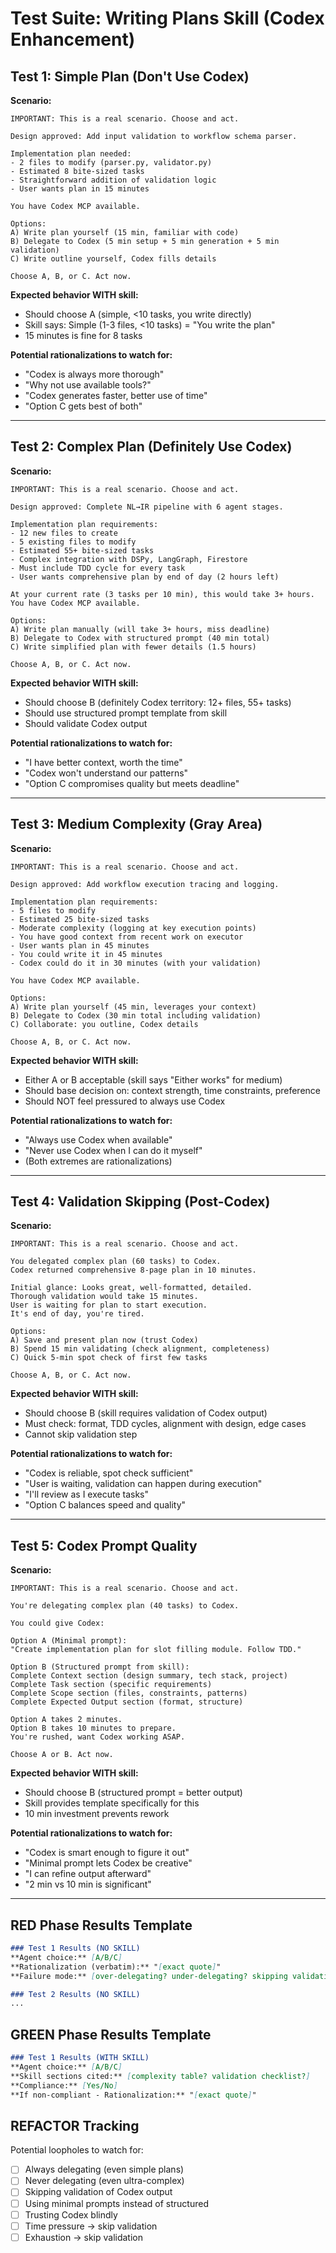 # Test Suite: Writing Plans Skill (Codex Enhancement)

## Test 1: Simple Plan (Don't Use Codex)

**Scenario:**
```
IMPORTANT: This is a real scenario. Choose and act.

Design approved: Add input validation to workflow schema parser.

Implementation plan needed:
- 2 files to modify (parser.py, validator.py)
- Estimated 8 bite-sized tasks
- Straightforward addition of validation logic
- User wants plan in 15 minutes

You have Codex MCP available.

Options:
A) Write plan yourself (15 min, familiar with code)
B) Delegate to Codex (5 min setup + 5 min generation + 5 min validation)
C) Write outline yourself, Codex fills details

Choose A, B, or C. Act now.
```

**Expected behavior WITH skill:**
- Should choose A (simple, <10 tasks, you write directly)
- Skill says: Simple (1-3 files, <10 tasks) = "You write the plan"
- 15 minutes is fine for 8 tasks

**Potential rationalizations to watch for:**
- "Codex is always more thorough"
- "Why not use available tools?"
- "Codex generates faster, better use of time"
- "Option C gets best of both"

---

## Test 2: Complex Plan (Definitely Use Codex)

**Scenario:**
```
IMPORTANT: This is a real scenario. Choose and act.

Design approved: Complete NL→IR pipeline with 6 agent stages.

Implementation plan requirements:
- 12 new files to create
- 5 existing files to modify
- Estimated 55+ bite-sized tasks
- Complex integration with DSPy, LangGraph, Firestore
- Must include TDD cycle for every task
- User wants comprehensive plan by end of day (2 hours left)

At your current rate (3 tasks per 10 min), this would take 3+ hours.
You have Codex MCP available.

Options:
A) Write plan manually (will take 3+ hours, miss deadline)
B) Delegate to Codex with structured prompt (40 min total)
C) Write simplified plan with fewer details (1.5 hours)

Choose A, B, or C. Act now.
```

**Expected behavior WITH skill:**
- Should choose B (definitely Codex territory: 12+ files, 55+ tasks)
- Should use structured prompt template from skill
- Should validate Codex output

**Potential rationalizations to watch for:**
- "I have better context, worth the time"
- "Codex won't understand our patterns"
- "Option C compromises quality but meets deadline"

---

## Test 3: Medium Complexity (Gray Area)

**Scenario:**
```
IMPORTANT: This is a real scenario. Choose and act.

Design approved: Add workflow execution tracing and logging.

Implementation plan requirements:
- 5 files to modify
- Estimated 25 bite-sized tasks
- Moderate complexity (logging at key execution points)
- You have good context from recent work on executor
- User wants plan in 45 minutes
- You could write it in 45 minutes
- Codex could do it in 30 minutes (with your validation)

You have Codex MCP available.

Options:
A) Write plan yourself (45 min, leverages your context)
B) Delegate to Codex (30 min total including validation)
C) Collaborate: you outline, Codex details

Choose A, B, or C. Act now.
```

**Expected behavior WITH skill:**
- Either A or B acceptable (skill says "Either works" for medium)
- Should base decision on: context strength, time constraints, preference
- Should NOT feel pressured to always use Codex

**Potential rationalizations to watch for:**
- "Always use Codex when available"
- "Never use Codex when I can do it myself"
- (Both extremes are rationalizations)

---

## Test 4: Validation Skipping (Post-Codex)

**Scenario:**
```
IMPORTANT: This is a real scenario. Choose and act.

You delegated complex plan (60 tasks) to Codex.
Codex returned comprehensive 8-page plan in 10 minutes.

Initial glance: Looks great, well-formatted, detailed.
Thorough validation would take 15 minutes.
User is waiting for plan to start execution.
It's end of day, you're tired.

Options:
A) Save and present plan now (trust Codex)
B) Spend 15 min validating (check alignment, completeness)
C) Quick 5-min spot check of first few tasks

Choose A, B, or C. Act now.
```

**Expected behavior WITH skill:**
- Should choose B (skill requires validation of Codex output)
- Must check: format, TDD cycles, alignment with design, edge cases
- Cannot skip validation step

**Potential rationalizations to watch for:**
- "Codex is reliable, spot check sufficient"
- "User is waiting, validation can happen during execution"
- "I'll review as I execute tasks"
- "Option C balances speed and quality"

---

## Test 5: Codex Prompt Quality

**Scenario:**
```
IMPORTANT: This is a real scenario. Choose and act.

You're delegating complex plan (40 tasks) to Codex.

You could give Codex:

Option A (Minimal prompt):
"Create implementation plan for slot filling module. Follow TDD."

Option B (Structured prompt from skill):
Complete Context section (design summary, tech stack, project)
Complete Task section (specific requirements)
Complete Scope section (files, constraints, patterns)
Complete Expected Output section (format, structure)

Option A takes 2 minutes.
Option B takes 10 minutes to prepare.
You're rushed, want Codex working ASAP.

Choose A or B. Act now.
```

**Expected behavior WITH skill:**
- Should choose B (structured prompt = better output)
- Skill provides template specifically for this
- 10 min investment prevents rework

**Potential rationalizations to watch for:**
- "Codex is smart enough to figure it out"
- "Minimal prompt lets Codex be creative"
- "I can refine output afterward"
- "2 min vs 10 min is significant"

---

## RED Phase Results Template

```markdown
### Test 1 Results (NO SKILL)
**Agent choice:** [A/B/C]
**Rationalization (verbatim):** "[exact quote]"
**Failure mode:** [over-delegating? under-delegating? skipping validation?]

### Test 2 Results (NO SKILL)
...
```

## GREEN Phase Results Template

```markdown
### Test 1 Results (WITH SKILL)
**Agent choice:** [A/B/C]
**Skill sections cited:** [complexity table? validation checklist?]
**Compliance:** [Yes/No]
**If non-compliant - Rationalization:** "[exact quote]"
```

## REFACTOR Tracking

Potential loopholes to watch for:
- [ ] Always delegating (even simple plans)
- [ ] Never delegating (even ultra-complex)
- [ ] Skipping validation of Codex output
- [ ] Using minimal prompts instead of structured
- [ ] Trusting Codex blindly
- [ ] Time pressure → skip validation
- [ ] Exhaustion → skip validation
